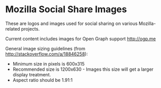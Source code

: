# Mozilla Social Share Images

These are logos and images used for social sharing on various Mozilla-related projects.

Current content includes images for Open Graph support http://ogp.me

General image sizing guidelines (from http://stackoverflow.com/a/18846258):

- Minimum size in pixels is 600x315
- Recommended size is 1200x630 - Images this size will get a larger display treatment.
- Aspect ratio should be 1.91:1
